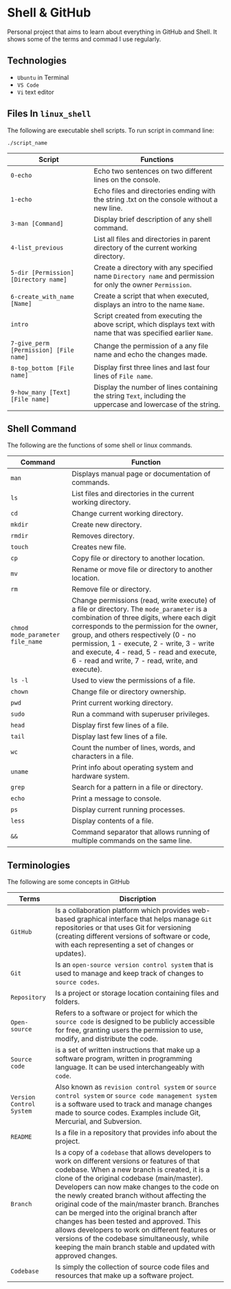 # Shell & GitHub
Personal project that aims to learn about everything in GitHub and Shell. It shows some of the terms and commad I use regularly.

## Technologies
* `Ubuntu` in Terminal
* `VS Code`
* `Vi` text editor

## Files In `linux_shell`

The following are executable shell scripts. To run script in command line:
~~~
./script_name 
~~~

| Script | Functions |
| -------- | ----------- |
| `0-echo` | Echo two sentences on two different lines on the console. |
| `1-echo` | Echo files and directories ending with the string .txt on the console without a new line. |
| `3-man [Command]` | Display brief description of any shell command. |
|  `4-list_previous` | List all files and directories in parent directory of the current working directory. |
| `5-dir [Permission] [Directory name]` | Create a directory with any specified name `Directory name` and permission for only the owner `Permission`. |
| `6-create_with_name [Name]` | Create a script that when executed, displays an intro to the name `Name`. |
| `intro` | Script created from executing the above script, which displays text with name that was specified earlier `Name`. |
| `7-give_perm [Permission] [File name]` | Change the permission of a any file name and echo the changes made. |
| `8-top_bottom [File name]` | Display first three lines and last four lines of `File name`. |
| `9-how_many [Text] [File name]` | Display the number of lines containing the string `Text`, including the uppercase and lowercase of the string. |


## Shell Command

The following are the functions of some shell or linux commands.

| Command | Function |
| ------- | -------- | 
| `man` | Displays manual page or documentation of commands. |
| `ls` | List files and directories in the current working directory. |
| `cd` | Change current working directory. |
| `mkdir` | Create new directory. |
| `rmdir` | Removes directory. |
| `touch` | Creates new file. |
| `cp` | Copy file or directory to another location. |
| `mv` | Rename or move file or directory to another location. |
| `rm` | Remove file or directory. |
| `chmod mode_parameter file_name` | Change permissions (read, write execute) of a file or directory. The `mode_parameter` is a combination of three digits, where each digit corresponds to the permission for the owner, group, and others respectively (0 - no permission, 1 - execute, 2 - write, 3 - write and execute, 4 - read, 5 - read and execute, 6 - read and write, 7 - read, write, and execute). |
| `ls -l` | Used to view the permissions of a file. |
| `chown` | Change file or directory ownership. |
| `pwd` | Print current working directory. |
| `sudo` | Run a command with superuser privileges. |
| `head` | Display first few lines of a file. |
| `tail` | Display last few lines of a file. |
| `wc` | Count the number of lines, words, and characters in a file. |
| `uname` | Print info about operating system and hardware system. |
| `grep` | Search for a pattern in a file or directory. |
| `echo` | Print a message to console. |
| `ps` | Display current running processes. |
| `less` | Display contents of a file. |
| `&&` | Command separator that allows running of multiple commands on the same line. |


## Terminologies

The following are some concepts in GitHub

| Terms | Discription |
| ----- | ----------- |
| `GitHub` | Is a collaboration platform which provides web-based graphical interface that helps manage `Git` repositories or that uses Git for versioning (creating different versions of software or code, with each representing a set of changes or updates). |
| `Git` | Is an `open-source version control system` that is used to manage and keep track of changes to `source codes`. |
| `Repository` | Is a project or storage location containing files and folders. |
| `Open-source` | Refers to a software or project for which the `source code` is designed to be publicly accessible for free, granting users the permission to use, modify, and distribute the code. |
| `Source code` | is a set of written instructions that make up a software program, written in programming language. It can be used interchangeably with `code`. |
| `Version Control System` | Also known as `revision control system` or `source control system` or `source code management system` is a software used to track and manage changes made to source codes. Examples include Git, Mercurial, and Subversion. |
| `README` | Is a file in a repository that provides info about the project. |
| `Branch` | Is a copy of a `codebase` that allows developers to work on different versions or features of that codebase. When a new branch is created, it is a clone of the original codebase (main/master). Developers can now make changes to the code on the newly created branch without affecting the original code of the main/master branch. Branches can be merged into the original branch after changes has been tested and approved.  This allows developers to work on different features or versions of the codebase simultaneously, while keeping the main branch stable and updated with approved changes. |
| `Codebase` | Is simply the collection of source code files and resources that make up a software project. |

